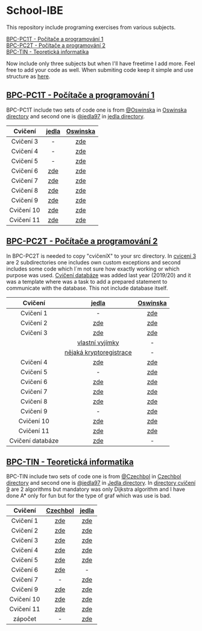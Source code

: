 # School-IBE

This repository include programing exercises from various subjects.

[BPC-PC1T - Počítače a programování 1](#bpc-pc1t---počítače-a-programování-1)\
[BPC-PC2T - Počítače a programování 2](#bpc-pc2t---počítače-a-programování-2)\
[BPC-TIN - Teoretická informatika](#bpc-tin---teoretická-informatika)

Now include only three subjects but when I'll have freetime I add more. Feel free to add your code as well. When submiting code keep it simple and use structure as [here](https://github.com/jedla97/School-IBE/tree/main/BPC-TIN).

## [BPC-PC1T - Počítače a programování 1](https://github.com/jedla97/School-IBE/tree/main/BPC-PC1T)

BPC-PC1T include two sets of code one is from [@Oswinska](https://github.com/Oswinska) in [Oswinska directory](https://github.com/jedla97/School-IBE/tree/main/BPC-PC1T/Oswinska) and second one is [@jedla97](https://github.com/jedla97) in [jedla directory](https://github.com/jedla97/School-IBE/tree/main/BPC-PC1T/jedla).

| Cvičení     | [jedla](https://github.com/jedla97/School-IBE/tree/main/BPC-PC1T/jedla)         | [Oswinska](https://github.com/jedla97/School-IBE/tree/main/BPC-PC1T/Oswinska) |
| :---------: | :--------------------------------------------------------------------------: | :------------------------------------: |
| Cvičení 3   | -																	   		 | [zde](https://github.com/jedla97/School-IBE/tree/main/BPC-PC1T/Oswinska/CV03) |
| Cvičení 4   | -																	   		 | [zde](https://github.com/jedla97/School-IBE/tree/main/BPC-PC1T/Oswinska/CV04) |
| Cvičení 5	  | -																	 		 | [zde](https://github.com/jedla97/School-IBE/tree/main/BPC-PC1T/Oswinska/CV05) |
| Cvičení 6   | [zde](https://github.com/jedla97/School-IBE/tree/main/BPC-PC1T/jedla/cviceni06) | [zde](https://github.com/jedla97/School-IBE/tree/main/BPC-PC1T/Oswinska/CV06) |
| Cvičení 7   | [zde](https://github.com/jedla97/School-IBE/tree/main/BPC-PC1T/jedla/cviceni07) | [zde](https://github.com/jedla97/School-IBE/tree/main/BPC-PC1T/Oswinska/CV07) |
| Cvičení 8   | [zde](https://github.com/jedla97/School-IBE/tree/main/BPC-PC1T/jedla/cviceni08) | [zde](https://github.com/jedla97/School-IBE/tree/main/BPC-PC1T/Oswinska/CV08) |
| Cvičení 9   | [zde](https://github.com/jedla97/School-IBE/tree/main/BPC-PC1T/jedla/cviceni09) | [zde](https://github.com/jedla97/School-IBE/tree/main/BPC-PC1T/Oswinska/CV09) |
| Cvičení 10  | [zde](https://github.com/jedla97/School-IBE/tree/main/BPC-PC1T/jedla/cviceni10) | [zde](https://github.com/jedla97/School-IBE/tree/main/BPC-PC1T/Oswinska/CV10) |
| Cvičení 11  | [zde](https://github.com/jedla97/School-IBE/tree/main/BPC-PC1T/jedla/cviceni11) | [zde](https://github.com/jedla97/School-IBE/tree/main/BPC-PC1T/Oswinska/CV11) |


## [BPC-PC2T - Počítače a programování 2](https://github.com/jedla97/School-IBE/tree/main/BPC-PC2T/src/com/vutbr/feec)

In BPC-PC2T is needed to copy "cvičeníX" to your src directory. In [cviceni 3](https://github.com/jedla97/School-IBE/tree/main/BPC-PC2T/src/com/vutbr/feec/cviceni3) are 2 subdirectories one includes own custom exceptions and second includes some code which I´m not sure how exactly working or which purpose was used. [Cvičení databáze](https://github.com/jedla97/School-IBE/tree/main/BPC-PC2T/src/com/vutbr/feec/cviceniDatabaze) was added last year (2019/20) and it was a template where was a task to add a prepared statement to communicate with the database. This not include database itself.

| Cvičení          | [jedla](https://github.com/jedla97/School-IBE/tree/main/BPC-PC2T/Jedla) | [Oswinska](https://github.com/jedla97/School-IBE/tree/main/) |
| :--------------: | :------------------------------------------------------------: | :------------------------------------------------------------: |
| Cvičení 1        | -                                                                               | [zde](https://github.com/jedla97/School-IBE/tree/main/BPC-PC2T/Oswinska/Cvika01) |
| Cvičení 2        | [zde](https://github.com/jedla97/School-IBE/tree/main/BPC-PC2T/Jedla/cviceni2) | [zde](https://github.com/jedla97/School-IBE/tree/main/BPC-PC2T/Oswinska/Cvika02) |
| Cvičení 3        | [zde](https://github.com/jedla97/School-IBE/tree/main/BPC-PC2T/Jedla/cviceni3) | [zde](https://github.com/jedla97/School-IBE/tree/main/BPC-PC2T/Oswinska/Cvika03) |
|				   | [vlastní vyjímky](https://github.com/jedla97/School-IBE/tree/main/BPC-PC2T/Jedla/cviceni3/CustomExceptions) | -                                                   |
|				   | [nějaká kryptoregistrace](https://github.com/jedla97/School-IBE/tree/main/BPC-PC2T/Jedla/cviceni3/SomeCodeCryptoRegistration) | -                                 |
| Cvičení 4        | [zde](https://github.com/jedla97/School-IBE/tree/main/BPC-PC2T/Jedla/cviceni4) | [zde](https://github.com/jedla97/School-IBE/tree/main/BPC-PC2T/Oswinska/Cvika04) |
| Cvičení 5        | -                                                                              | [zde](https://github.com/jedla97/School-IBE/tree/main/BPC-PC2T/Oswinska/Cvika05) |
| Cvičení 6        | [zde](https://github.com/jedla97/School-IBE/tree/main/BPC-PC2T/Jedla/cviceni6) | [zde](https://github.com/jedla97/School-IBE/tree/main/BPC-PC2T/Oswinska/Cvika06) |
| Cvičení 7        | [zde](https://github.com/jedla97/School-IBE/tree/main/BPC-PC2T/Jedla/cviceni7) | [zde](https://github.com/jedla97/School-IBE/tree/main/BPC-PC2T/Oswinska/Cvika07) |
| Cvičení 8        | [zde](https://github.com/jedla97/School-IBE/tree/main/BPC-PC2T/Jedla/cviceni8) | [zde](https://github.com/jedla97/School-IBE/tree/main/BPC-PC2T/Oswinska/Cvika08) |
| Cvičení 9        | -                                                                              | [zde](https://github.com/jedla97/School-IBE/tree/main/BPC-PC2T/Oswinska/Cvika09) |
| Cvičení 10       | [zde](https://github.com/jedla97/School-IBE/tree/main/BPC-PC2T/Jedla/cviceni10) | [zde](https://github.com/jedla97/School-IBE/tree/main/BPC-PC2T/Oswinska/Cvika10) |
| Cvičení 11       | [zde](https://github.com/jedla97/School-IBE/tree/main/BPC-PC2T/Jedla/cviceni11) | [zde](https://github.com/jedla97/School-IBE/tree/main/BPC-PC2T/Oswinska/Cvika11) |
| Cvičení databáze | [zde](https://github.com/jedla97/School-IBE/tree/main/BPC-PC2T/Jedla/cviceniDatabaze) | -                                                                          |
 

## [BPC-TIN - Teoretická informatika](https://github.com/jedla97/School-IBE/tree/main/BPC-TIN)

 BPC-TIN include two sets of code one is from [@Czechbol](https://github.com/Czechbol) in [Czechbol directory](https://github.com/jedla97/School-IBE/tree/main/BPC-TIN/Czechbol) and second one is [@jedla97](https://github.com/jedla97) in [Jedla directory](https://github.com/jedla97/School-IBE/tree/main/BPC-TIN/Jedla/src/cz/vutbr/feec). In [directory cvičení 9](https://github.com/jedla97/School-IBE/tree/main/BPC-TIN/Jedla/src/cz/vutbr/feec/cviko9) are 2 algorithms but mandatory was only Dijkstra algorithm and I have done A* only for fun but for the type of graf which was use is bad. 

| Cvičení     | [Czechbol](https://github.com/jedla97/School-IBE/tree/main/BPC-TIN/Czechbol)| [jedla](https://github.com/jedla97/School-IBE/tree/main/BPC-TIN/Jedla/src/cz/vutbr/feec) |
| :-----------: | :-------------: | :-------------: |
| Cvičení 1   | [zde](https://github.com/jedla97/School-IBE/tree/main/BPC-TIN/Czechbol/cviceni01/src/cz/vutbr/feec/utko/tin/cv1) | [zde](https://github.com/jedla97/School-IBE/tree/main/BPC-TIN/Jedla/src/cz/vutbr/feec/cviko1) |
| Cvičení 2   | [zde](https://github.com/jedla97/School-IBE/tree/main/BPC-TIN/Czechbol/cviceni02/src/cz/vutbr/feec/utko/tin/cv02) | [zde](https://github.com/jedla97/School-IBE/tree/main/BPC-TIN/Jedla/src/cz/vutbr/feec/cviko2) |
| Cvičení 3   | [zde](https://github.com/jedla97/School-IBE/tree/main/BPC-TIN/Czechbol/cviceni03/src) | [zde](https://github.com/jedla97/School-IBE/tree/main/BPC-TIN/Jedla/src/cz/vutbr/feec/cviko3) |
| Cvičení 4   | [zde](https://github.com/jedla97/School-IBE/tree/main/BPC-TIN/Czechbol/cviceni04/src/Linearni/seznam) | [zde](https://github.com/jedla97/School-IBE/tree/main/BPC-TIN/Jedla/src/cz/vutbr/feec/cviko4) |
| Cvičení 5   | [zde](https://github.com/jedla97/School-IBE/tree/main/BPC-TIN/Czechbol/cviceni05/src/BinaryTree) | [zde](https://github.com/jedla97/School-IBE/tree/main/BPC-TIN/Jedla/src/cz/vutbr/feec/cviko5) |
| Cvičení 6   | [zde](https://github.com/jedla97/School-IBE/tree/main/BPC-TIN/Czechbol/cviceni06) | - |
| Cvičení 7   | - | [zde](https://github.com/jedla97/School-IBE/tree/main/BPC-TIN/Jedla/src/cz/vutbr/feec/cviko7) |
| Cvičení 9   | [zde](https://github.com/jedla97/School-IBE/tree/main/BPC-TIN/Czechbol/cviceni09/src/cz/vutbr/feec) | [zde](https://github.com/jedla97/School-IBE/tree/main/BPC-TIN/Jedla/src/cz/vutbr/feec/cviko9) |
| Cvičení 10  | [zde](https://github.com/jedla97/School-IBE/tree/main/BPC-TIN/Czechbol/cviceni10) | [zde](https://github.com/jedla97/School-IBE/tree/main/BPC-TIN/Jedla/src/cz/vutbr/feec/cviko10) |
| Cvičení 11  | [zde](https://github.com/jedla97/School-IBE/tree/main/BPC-TIN/Czechbol/cviceni11) | [zde](https://github.com/jedla97/School-IBE/tree/main/BPC-TIN/Jedla/src/cz/vutbr/feec/cviko11) |
| zápočet     | - | [zde](https://github.com/jedla97/School-IBE/tree/main/BPC-TIN/Jedla/src/cz/vutbr/feec/zapocet) |
 
  
